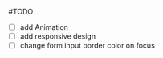#TODO

- [ ] add Animation
- [ ] add responsive design
- [ ] change form input border color on focus
